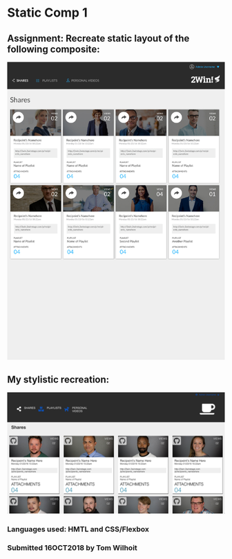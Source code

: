 # Static Comp 1

## Assignment: Recreate static layout of the following composite:
![](./images/comp2.jpg)

## My stylistic recreation:
![](./images/mysite.png)

### Languages used: HMTL and CSS/Flexbox

### Submitted 16OCT2018 by Tom Wilhoit
